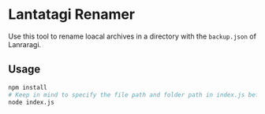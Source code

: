 # Lantatagi Renamer

Use this tool to rename loacal archives in a directory with the `backup.json` of Lanraragi.

## Usage

```bash
npm install
# Keep in mind to specify the file path and folder path in index.js before run it.
node index.js
```
